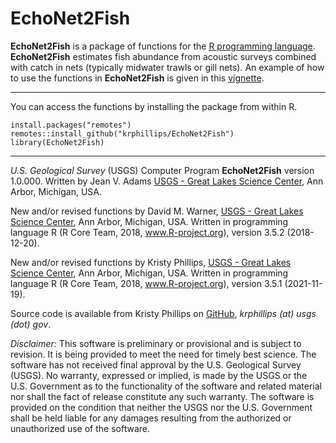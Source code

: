 EchoNet2Fish
============

**EchoNet2Fish** is a package of functions for the [R programming language](http://www.r-project.org/).  **EchoNet2Fish** estimates fish abundance from acoustic surveys combined with catch in nets (typically midwater trawls or gill nets).
An example of how to use the functions in **EchoNet2Fish** is given in this [vignette](https://rawgit.com/krphillips/EchoNet2Fish/vignettes/Intro.html).

- - -

You can access the functions by installing the package from within R.

    install.packages("remotes")
    remotes::install_github("krphillips/EchoNet2Fish")
    library(EchoNet2Fish)

- - -

_U.S. Geological Survey_ (USGS) Computer Program **EchoNet2Fish** version 1.0.000. 
Written by Jean V. Adams [USGS - Great Lakes Science Center](http://www.glsc.usgs.gov/), Ann Arbor, Michigan, USA. 

New and/or revised functions by David M. Warner, [USGS - Great Lakes Science Center](http://www.glsc.usgs.gov/), Ann Arbor, Michigan, USA. Written in programming language R (R Core Team, 2018, www.R-project.org), version 3.5.2 (2018-12-20).

New and/or revised functions by Kristy Phillips, [USGS - Great Lakes Science Center](http://www.glsc.usgs.gov/), Ann Arbor, Michigan, USA. Written in programming language R (R Core Team, 2018, www.R-project.org), version 3.5.1 (2021-11-19).

Source code is available from Kristy Phillips on [GitHub](https://github.com/krphillips/EchoNet2Fish), _krphillips (at) usgs (dot) gov_.

_Disclaimer:_ This software is preliminary or provisional and is subject to revision. It is being provided to meet the need for timely best science. The software has not received final approval by the U.S. Geological Survey (USGS). No warranty, expressed or implied, is made by the USGS or the U.S. Government as to the functionality of the software and related material nor shall the fact of release constitute any such warranty. The software is provided on the condition that neither the USGS nor the U.S. Government shall be held liable for any damages resulting from the authorized or unauthorized use of the software.
